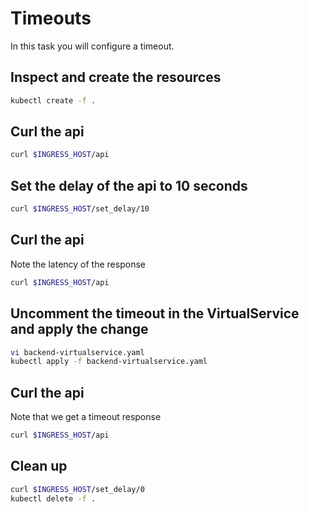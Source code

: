 # Timeouts

In this task you will configure a timeout.

## Inspect and create the resources

```bash
kubectl create -f .
```

## Curl the api 

```bash
curl $INGRESS_HOST/api
```

## Set the delay of the api to 10 seconds

```bash
curl $INGRESS_HOST/set_delay/10
```

## Curl the api 

Note the latency of the response

```bash
curl $INGRESS_HOST/api
```

## Uncomment the timeout in the VirtualService and apply the change

```bash
vi backend-virtualservice.yaml
kubectl apply -f backend-virtualservice.yaml
```

## Curl the api 

Note that we get a timeout response

```bash
curl $INGRESS_HOST/api
```

## Clean up

```bash
curl $INGRESS_HOST/set_delay/0
kubectl delete -f .
```
